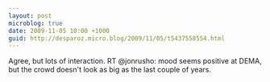 ```yaml
---
layout: post
microblog: true
date: 2009-11-05 10:00 +1000
guid: http://desparoz.micro.blog/2009/11/05/t5437558554.html
---
```

Agree, but lots of interaction. RT @jonrusho: mood seems positive at DEMA, but the crowd doesn't look as big as the last couple of years.
